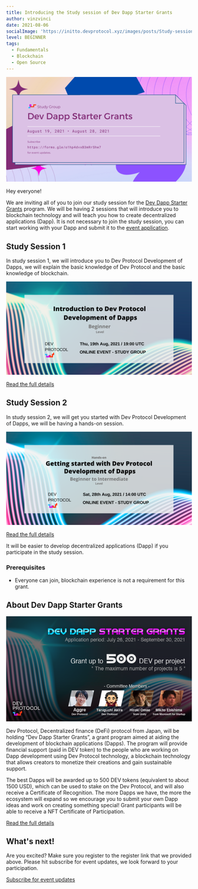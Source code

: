 ```yaml
---
title: Introducing the Study session of Dev Dapp Starter Grants
author: vinzvinci
date: 2021-08-06
socialImage: 'https://initto.devprotocol.xyz/images/posts/Study-session-of-Dev-Dapp-Starter-Grants/ogp_en.png'
level: BEGINNER
tags:
  - Fundamentals
  - Blockchain
  - Open Source
---
```


![ogp_en](/images/posts/Study-session-of-Dev-Dapp-Starter-Grants/ogp_en.png)

Hey everyone!

We are inviting all of you to join our study session for the [Dev Dapp Starter Grants](https://devprotocol.notion.site/Welcome-to-DEV-DAPP-STARTER-GRANTS-5cb95252f18540258111581ea54d8808) program. We will be having 2 sessions that will introduce you to blockchain technology and will teach you how to create decentralized applications (Dapp). It is not necessary to join the study session, you can start working with your Dapp and submit it to the [event application](https://forms.gle/LBw7JtnsPUMD6beL9).

## Study Session 1

In study session 1, we will introduce you to Dev Protocol Development of Dapps, we will explain the basic knowledge of Dev Protocol and the basic knowledge of blockchain.

![ogp_en1](/images/posts/Study-session-of-Dev-Dapp-Starter-Grants/ogp1_en.png)

[Read the full details](https://www.eventbrite.com/e/164113063591)

## Study Session 2

In study session 2, we will get you started with Dev Protocol Development of Dapps, we will be having a hands-on session.

![ogp_en2](/images/posts/Study-session-of-Dev-Dapp-Starter-Grants/ogp2_en.png)

[Read the full details](https://www.eventbrite.com/e/164110265221)

It will be easier to develop decentralized applications (Dapp) if you participate in the study session.

### Prerequisites

- Everyone can join, blockchain experience is not a requirement for this grant.

## About Dev Dapp Starter Grants

![ogp_en3](/images/posts/Study-session-of-Dev-Dapp-Starter-Grants/ogp3_en.png)

Dev Protocol, Decentralized finance (DeFi) protocol from Japan, will be holding “Dev Dapp Starter Grants”, a grant program aimed at aiding the development of blockchain applications (Dapps). The program will provide financial support (paid in DEV token) to the people who are working on Dapp development using Dev Protocol technology, a blockchain technology that allows creators to monetize their creations and gain sustainable support.

The best Dapps will be awarded up to 500 DEV tokens (equivalent to about 1500 USD), which can be used to stake on the Dev Protocol, and will also receive a Certificate of Recognition. The more Dapps we have, the more the ecosystem will expand so we encourage you to submit your own Dapp ideas and work on creating something special! Grant participants will be able to receive a NFT Certificate of Participation.

[Read the full details](https://devprotocol.notion.site/Welcome-to-DEV-DAPP-STARTER-GRANTS-5cb95252f18540258111581ea54d8808)

## What's next!

Are you excited? Make sure you register to the register link that we provided above. Please hit subscribe for event updates, we look forward to your participation.

[Subscribe for event updates](https://forms.gle/o1hp4dvxB3mRrShw7)
